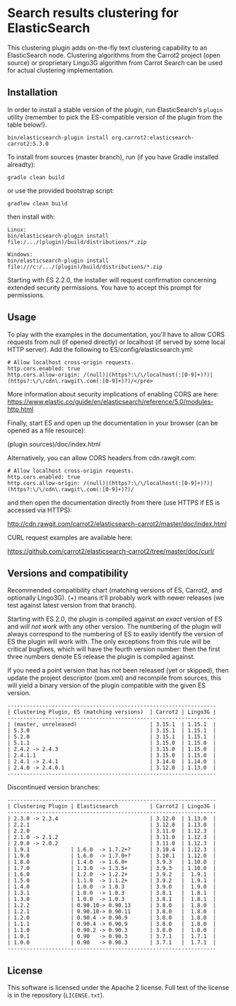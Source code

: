 Search results clustering for ElasticSearch
===========================================

This clustering plugin adds on-the-fly text clustering capability
to an ElasticSearch node. Clustering algorithms from the Carrot2
project (open source) or proprietary Lingo3G algorithm from
Carrot Search can be used for actual clustering implementation.


Installation
------------

In order to install a stable version of the plugin, 
run ElasticSearch's `plugin` utility (remember to pick the
ES-compatible version of the plugin from the table below!).

    bin/elasticsearch-plugin install org.carrot2:elasticsearch-carrot2:5.3.0

To install from sources (master branch), run (if you have Gradle
installed alreadty):

    gradle clean build

or use the provided bootstrap script:

    gradlew clean build

then install with:

    Linux:
    bin/elasticsearch-plugin install file:/.../(plugin)/build/distributions/*.zip

    Windows:
    bin/elasticsearch-plugin install file:///c:/.../(plugin)/build/distributions/*.zip

Starting with ES 2.2.0, the installer will request confirmation 
concerning extended security permissions. You have to accept this prompt for
permissions.


Usage
-----

To play with the examples in the documentation, you'll have to allow 
CORS requests from null (if opened directly) or localhost (if served 
by some local HTTP server). Add the following to ES/config/elasticsearch.yml:

```
# Allow localhost cross-origin requests.
http.cors.enabled: true
http.cors.allow-origin: /(null)|(https?:\/\/localhost(:[0-9]+)?)|(https?:\/\/cdn\.rawgit\.com(:[0-9]+)?)/</pre>
```

More information about security implications of enabling CORS are here:
https://www.elastic.co/guide/en/elasticsearch/reference/5.0/modules-http.html

Finally, start ES and open up the documentation in your browser 
(can be opened as a file resource):
  
(plugin sources)/doc/index.html

Alternatively, you can allow CORS headers from cdn.rawgit.com:

```
# Allow localhost cross-origin requests.
http.cors.enabled: true
http.cors.allow-origin: /(null)|(https?:\/\/localhost(:[0-9]+)?)|(https?:\/\/cdn\.rawgit\.com(:[0-9]+)?)/
```

and then open the documentation directly from there (use HTTPS if ES is accessed via
HTTPS):

http://cdn.rawgit.com/carrot2/elasticsearch-carrot2/master/doc/index.html

CURL request examples are available here:

https://github.com/carrot2/elasticsearch-carrot2/tree/master/doc/curl/


Versions and compatibility
--------------------------

Recommended compatibility chart (matching versions of ES, Carrot2, 
and optionally Lingo3G). (+) means it'll probably work with newer
releases (we test against latest version from that branch). 

Starting with ES 2.0, the plugin is compiled against *an exact* version of ES
and *will not work* with any other version. The numbering of the plugin
will always correspond to the numbering of ES to easily identify
the version of ES the plugin will work with. The only exceptions from this rule
will be critical bugfixes, which will have the fourth version number: then
the first three numbers denote ES release the plugin is compiled against.

If you need a point version that has not been released (yet or skipped),
then update the project descriptor (pom.xml) and recompile from sources,
this will yield a binary version of the plugin compatible with the 
given ES version.

    ------------------------------------------------------------------
    | Clustering Plugin, ES (matching versions)  | Carrot2 | Lingo3G |
    ------------------------------------------------------------------
    | (master, unreleased)                       | 3.15.1  | 1.15.1  |
    | 5.3.0                                      | 3.15.1  | 1.15.1  |
    | 5.2.0                                      | 3.15.1  | 1.15.1  |
    | 5.1.1                                      | 3.15.0  | 1.15.0  |
    | 2.4.2 -> 2.4.3                             | 3.15.0  | 1.15.0  |
    | 2.4.1.1                                    | 3.15.0  | 1.15.0  |
    | 2.4.1 -> 2.4.1                             | 3.14.0  | 1.14.0  |
    | 2.4.0 -> 2.4.0.1                           | 3.12.0  | 1.13.0  |
    ------------------------------------------------------------------

Discontinued version branches:

    ------------------------------------------------------------------
    | Clustering Plugin | Elasticsearch          | Carrot2 | Lingo3G |
    ------------------------------------------------------------------
    | 2.3.0 -> 2.3.4                             | 3.12.0  | 1.13.0  |
    | 2.2.1                                      | 3.12.0  | 1.13.0  |
    | 2.2.0                                      | 3.11.0  | 1.12.3  |
    | 2.1.0 -> 2.1.2                             | 3.11.0  | 1.12.3  |
    | 2.0.0 -> 2.0.2                             | 3.11.0  | 1.12.3  |
    | 1.9.1             | 1.6.0  -> 1.7.2+?      | 3.10.4  | 1.12.3  |
    | 1.9.0             | 1.6.0  -> 1.7.0+?      | 3.10.1  | 1.12.0  |
    | 1.8.0             | 1.4.0  -> 1.6.0+       | 3.9.3   | 1.10.0  |
    | 1.7.0             | 1.3.0  -> 1.3.5+       | 3.9.3   | 1.10.0  |
    | 1.6.0             | 1.2.0  -> 1.2.2+       | 3.9.2   |  1.9.1  |
    | 1.5.0             | 1.1.0  -> 1.1.2+       | 3.9.2   |  1.9.1  |
    | 1.4.0             | 1.0.0  -> 1.0.3        | 3.9.0   |  1.9.0  |
    | 1.3.1             | 1.0.0  -> 1.0.3        | 3.8.1   |  1.8.1  |
    | 1.3.0             | 1.0.0  -> 1.0.3        | 3.8.1   |  1.8.1  |
    | 1.2.2             | 0.90.10-> 0.90.13      | 3.8.0   |  1.8.0  |
    | 1.2.1             | 0.90.10-> 0.90.11      | 3.8.0   |  1.8.0  |
    | 1.2.0             | 0.90.4 -> 0.90.9       | 3.8.0   |  1.8.0  |
    | 1.1.1             | 0.90.4 -> 0.90.9       | 3.8.0   |  1.8.0  |
    | 1.1.0             | 0.90.2 -> 0.90.3       | 3.8.0   |  1.8.0  |
    | 1.0.1             | 0.90   -> 0.90.3       | 3.7.1   |  1.7.1  |
    | 1.0.0             | 0.90   -> 0.90.3       | 3.7.1   |  1.7.1  |
    ------------------------------------------------------------------


License
-------

This software is licensed under the Apache 2 license. Full text
of the license is in the repository (`LICENSE.txt`).
